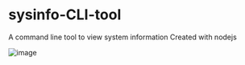 # sysinfo-CLI-tool
A command line tool to view system information 
Created with nodejs

![image](https://user-images.githubusercontent.com/74711322/164296971-0632d122-1ec2-4183-bb3f-58716fd3015b.png)
